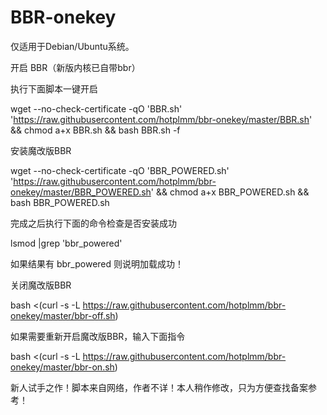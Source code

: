 # BBR-onekey
仅适用于Debian/Ubuntu系统。

开启 BBR（新版内核已自带bbr）

执行下面脚本一键开启

wget --no-check-certificate -qO 'BBR.sh' 'https://raw.githubusercontent.com/hotplmm/bbr-onekey/master/BBR.sh' && chmod a+x BBR.sh && bash BBR.sh -f

安装魔改版BBR

wget --no-check-certificate -qO 'BBR_POWERED.sh' 'https://raw.githubusercontent.com/hotplmm/bbr-onekey/master/BBR_POWERED.sh' && chmod a+x BBR_POWERED.sh && bash BBR_POWERED.sh

完成之后执行下面的命令检查是否安装成功

lsmod |grep 'bbr_powered'

如果结果有 bbr_powered 则说明加载成功！

关闭魔改版BBR

bash <(curl -s -L https://raw.githubusercontent.com/hotplmm/bbr-onekey/master/bbr-off.sh)

如果需要重新开启魔改版BBR，输入下面指令

bash <(curl -s -L https://raw.githubusercontent.com/hotplmm/bbr-onekey/master/bbr-on.sh)

新人试手之作！脚本来自网络，作者不详！本人稍作修改，只为方便查找备案参考！
